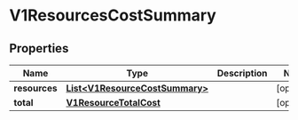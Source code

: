 # V1ResourcesCostSummary

## Properties
Name | Type | Description | Notes
------------ | ------------- | ------------- | -------------
**resources** | [**List&lt;V1ResourceCostSummary&gt;**](V1ResourceCostSummary.md) |  |  [optional]
**total** | [**V1ResourceTotalCost**](V1ResourceTotalCost.md) |  |  [optional]
